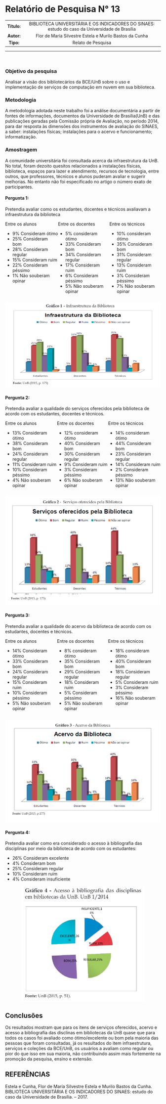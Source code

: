 # Relatório de Pesquisa N° 13

| | |
|:-:| :-: |
| **Título:** | BIBLIOTECA UNIVERSITÁRIA E OS INDICADORES DO SINAES: estudo do caso da Universidade de Brasília |
| **Autor:** | Flor de María Silvestre Estela e Murilo Bastos da Cunha |
| **Tipo:** | Relato de Pesquisa |
___
<br/>

### **Objetivo da pesquisa**

Analisar a visão dos bibliotecários da BCE/UnB sobre o uso e implementação de serviços de computação em nuvem em sua biblioteca.

### **Metodologia**

A metodologia adotada neste trabalho foi a análise documentária a partir de fontes de informações, documentos da Universidade de Brasília(UnB) e das publicações geradas pela Comissão própria de Avaliação, no período 2014, para dar resposta às dimensões dos instrumentos de avaliação do SINAES, a saber: instalações físicas; instalações para o acervo e funcionamento; informatização.

### **Amostragem**

A comunidade universitária foi consultada acerca da infraestrutura da UnB. No total, foram dezoito quesitos relacionados a instalações físicas, biblioteca, espaços para lazer e atendimento, recursos de tecnologia, entre outros, que professores, técnicos e alunos puderam avaliar e sugerir melhorias. No entanto não foi especificado no artigo o número exato de participantes.

#### Pergunta 1:
Pretendia avaliar como os estudantes, docentes e técnicos avaliavam a infraestrutura da biblioteca

<div style='display:flex;'>
  <div>
  Entre os alunos

  * 9% Consideram ótimo
  * 25% Consideram bom
  * 28% Consideram regular
  * 15% Consideram ruim
  * 22% Consideram péssimo
  * 1% Não souberam opinar
  </div>
  <div>
  Entre os docentes

  * 5% consideram ótimo
  * 33% Consideram bom
  * 34% Consideram regular
  * 17% Consideram ruim
  * 6% Consideram péssimo
  * 5% Não souberam opinar
  </div>
  <div>
  Entre os técnicos

  * 10% consideram ótimo
  * 35% Consideram bom
  * 31% Consideram regular
  * 13% Consideram ruim
  * 3% Consideram péssimo
  * 7% Não souberam opinar
  </div>
</div>
<p align='center'>
  <img src='../_media/assets/images/print_screen/user-profile-reports/user-profile-search-13.1.png'>
</p>

#### Pergunta 2:
Pretendia avaliar a qualidade do serviços oferecidos pela biblioteca de acordo com os estudantes, docentes e técnicos.

<div style='display:flex;'>
  <div>
  Entre os alunos

  * 13% Consideram ótimo
  * 38% Consideram bom
  * 24% Consideram regular
  * 11% Consideram ruim
  * 10% Consideram péssimo
  * 4% Não souberam opinar
  </div>
  <div>
  Entre os docentes

  * 12% consideram ótimo
  * 40% Consideram bom
  * 30% Consideram regular
  * 9% Consideram ruim
  * 3% Consideram péssimo
  * 6% Não souberam opinar
  </div>
  <div>
  Entre os técnicos

  * 14% consideram ótimo
  * 44% Consideram bom
  * 23% Consideram regular
  * 14% Consideram ruim
  * 2% Consideram péssimo
  * 13% Não souberam opinar
  </div>
</div>


<p align='center'>
  <img src='../_media/assets/images/print_screen/user-profile-reports/user-profile-search-13.2.png'>
</p>

#### Pergunta 3:
Pretendia avaliar a qualidade do acervo da biblioteca de acordo com os estudantes, docentes e técnicos.

<div style='display:flex;'>
  <div>
  Entre os alunos

  * 14% Consideram ótimo
  * 33% Consideram bom
  * 24% Consideram regular
  * 15% Consideram ruim
  * 10% Consideram péssimo
  * 5% Não souberam opinar
  </div>
  <div>
  Entre os docentes

  * 8% consideram ótimo
  * 35% Consideram bom
  * 29% Consideram regular
  * 18% Consideram ruim
  * 5% Consideram péssimo
  * 5% Não souberam opinar
  </div>
  <div>
  Entre os técnicos

  * 18% consideram ótimo
  * 40% Consideram bom
  * 18% Consideram regular
  * 5% Consideram ruim
  * 3% Consideram péssimo
  * 16% Não souberam opinar
  </div>
</div>


<p align='center'>
  <img src='../_media/assets/images/print_screen/user-profile-reports/user-profile-search-13.3.png'>
</p>

#### Pergunta 4:
Pretendia avaliar como era considerado o acesso à bibliografia das disciplinas por meio da biblioteca de acordo com os estudantes:

* 26% Consideram excelente
* 4% Consideram bom
* 25% Consideram regular
* 10% Consideram ruim
* 4% Consideram insuficiente

<p align='center'>
  <img src='../_media/assets/images/print_screen/user-profile-reports/user-profile-search-13.4.png'>
</p>

## Conclusões

Os resultados mostram que para os itens de serviços oferecidos, acervo e acesso a bibliografia das disclinas em bibliotecas da UnB quase que para todos os casos foi avaliado como ótimo/excelente ou bom pela maioria das pessoas que foram consultadas, já os resultados do item infraestrutura, serviços e coleções da BCE/UnB, os usuários a avaliam como regular ou pior do que isso em sua maioria, não contribuindo assim mais fortemente na promoção da pesquisa, ensino e extensão.

## REFERÊNCIAS

Estela e Cunha, Flor de María Silvestre Estela e Murilo Bastos da Cunha. BIBLIOTECA UNIVERSITÁRIA E OS INDICADORES DO SINAES: estudo do caso da Universidade de Brasília. – 2017.
